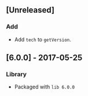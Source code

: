 ## [Unreleased]
### Add
- Add `tech` to `getVersion`.

## [6.0.0] - 2017-05-25
### Library
- Packaged with `lib 6.0.0`
